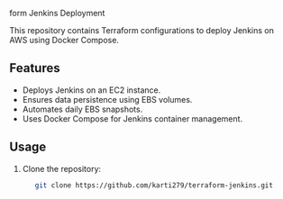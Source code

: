 form Jenkins Deployment

This repository contains Terraform configurations to deploy Jenkins on AWS using Docker Compose.

## Features
- Deploys Jenkins on an EC2 instance.
- Ensures data persistence using EBS volumes.
- Automates daily EBS snapshots.
- Uses Docker Compose for Jenkins container management.

## Usage
1. Clone the repository:
   ```bash
      git clone https://github.com/karti279/terraform-jenkins.git
